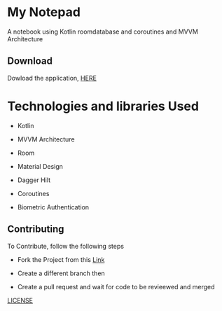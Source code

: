 # My Notepad
A notebook using Kotlin roomdatabase and coroutines and MVVM Architecture

## Download

Dowload the application, [HERE](https://play.google.com/store/apps/details?id=com.flexcode.mynotes)

# Technologies and libraries Used

* Kotlin

* MVVM Architecture

* Room

* Material Design

* Dagger Hilt

* Coroutines

* Biometric Authentication

## Contributing

To Contribute, follow the following steps

* Fork the Project from this [Link](https://github.com/Felix-Kariuki/Note)

* Create a different branch then

* Create a pull request and wait for code to be revieewed and merged


[LICENSE](LICENSE)

